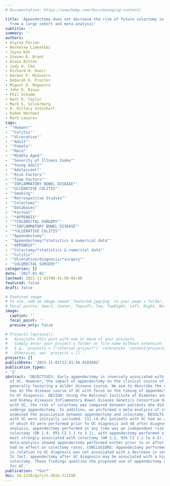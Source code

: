 ```yaml
---
# Documentation: https://wowchemy.com/docs/managing-content/

title: 'Appendectomy does not decrease the risk of future colectomy in UC: results
  from a large cohort and meta-analysis'
subtitle: ''
summary: ''
authors:
- Alyssa Parian
- Berkeley Limketkai
- Joyce Koh
- Steven R. Brant
- Alain Bitton
- Judy H. Cho
- Richard H. Duerr
- Dermot P. McGovern
- Deborah D. Proctor
- Miguel D. Regueiro
- John D. Rioux
- Phil Schumm
- Kent D. Taylor
- Mark S. Silverberg
- A. Hillary Steinhart
- Ruben Hernaez
- Mark Lazarev
tags:
- '"Humans"'
- '"Colitis"'
- '"Ulcerative"'
- '"Adult"'
- '"Female"'
- '"Male"'
- '"Middle Aged"'
- '"Severity of Illness Index"'
- '"Young Adult"'
- '"Adolescent"'
- '"Risk Factors"'
- '"Time Factors"'
- '"INFLAMMATORY BOWEL DISEASE"'
- '"ULCERATIVE COLITIS"'
- '"Smoking"'
- '"Retrospective Studies"'
- '"Colectomy"'
- '"Databases"'
- '"Factual"'
- '"*APPENDIX"'
- '"*COLORECTAL SURGERY"'
- '"*INFLAMMATORY BOWEL DISEASE"'
- '"*ULCERATIVE COLITIS"'
- '"Appendectomy"'
- '"Appendectomy/*statistics & numerical data"'
- '"APPENDIX"'
- '"Colectomy/*statistics & numerical data"'
- '"Colitis"'
- '"Ulcerative/diagnosis/*surgery"'
- '"COLORECTAL SURGERY"'
categories: []
date: '2017-01-01'
lastmod: 2021-11-01T08:41:56-04:00
featured: false
draft: false

# Featured image
# To use, add an image named `featured.jpg/png` to your page's folder.
# Focal points: Smart, Center, TopLeft, Top, TopRight, Left, Right, BottomLeft, Bottom, BottomRight.
image:
  caption: ''
  focal_point: ''
  preview_only: false

# Projects (optional).
#   Associate this post with one or more of your projects.
#   Simply enter your project's folder or file name without extension.
#   E.g. `projects = ["internal-project"]` references `content/project/deep-learning/index.md`.
#   Otherwise, set `projects = []`.
projects: []
publishDate: '2021-11-01T12:41:56.010360Z'
publication_types:
- '2'
abstract: 'OBJECTIVES: Early appendectomy is inversely associated with the development
  of UC. However, the impact of appendectomy on the clinical course of UC is controversial,
  generally favouring a milder disease course. We aim to describe the effect appendectomy
  has on the disease course of UC with focus on the timing of appendectomy in relation
  to UC diagnosis. DESIGN: Using the National Institute of Diabetes and Digestive
  and Kidney Diseases Inflammatory Bowel Disease Genetics Consortium database of patients
  with UC, the risk of colectomy was compared between patients who did and did not
  undergo appendectomy. In addition, we performed a meta-analysis of studies that
  examined the association between appendectomy and colectomy. RESULTS: 2980 patients
  with UC were initially included. 111 (4.4%) patients with UC had an appendectomy;
  of which 63 were performed prior to UC diagnosis and 48 after diagnosis. In multivariable
  analysis, appendectomy performed at any time was an independent risk factor for
  colectomy (OR 1.9, 95% CI 1.1 to 3.1), with appendectomy performed after UC diagnosis
  most strongly associated with colectomy (OR 2.2, 95% CI 1.1 to 4.5). An updated
  meta-analysis showed appendectomy performed either prior to or after UC diagnosis
  had no effect on colectomy rates. CONCLUSIONS: Appendectomy performed at any time
  in relation to UC diagnosis was not associated with a decrease in severity of disease.
  In fact, appendectomy after UC diagnosis may be associated with a higher risk of
  colectomy. These findings question the proposed use of appendectomy as treatment
  for UC.'
publication: '*Gut*'
doi: 10.1136/gutjnl-2016-311550
---
```

